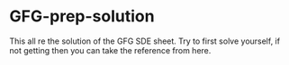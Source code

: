 # GFG-prep-solution
This all re the solution of the GFG SDE sheet. Try to first solve yourself, if not getting then you can take the reference from here.
